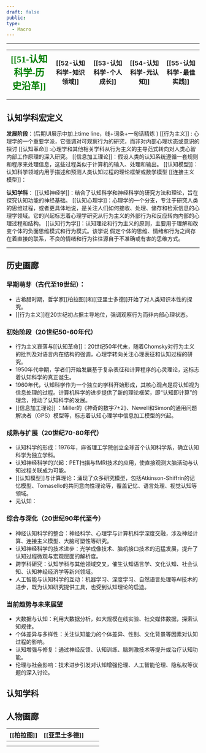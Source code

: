 ```yaml
---
draft: false
public: 
type:
  - Macro
---
```

---

| <font face="黑体" color=green size=5>[[51-认知科学-历史沿革]]</font> | [[52-认知科学-知识领域]] | [[53-认知科学-个人成长]] | [[54-认知科学-元认知]] | [[55-认知科学-最佳实践]] |
| ---------------------------------------------------------- | ---------------- | ---------------- | --------------- | ---------------- |

---
## 认知学科宏定义

**发展阶段**：(后期UI展示中加上time line，线+词条+一句话精炼 )
[[行为主义]] : 心理学的一个重要学派，它强调对可观察行为的研究，而非对内部心理状态或意识的探讨
[[认知革命]] :心理学和其他相关学科从行为主义的主导范式转向对人类心智内部工作原理的深入研究。
[[信息加工理论]]：假设人类的认知系统遵循一套规则和程序来处理信息，这些过程类似于计算机的输入、处理和输出。
[[认知模型]]：认知科学领域内用于描述和预测人类认知过程的理论框架或数学模型
[[连接主义模型]]：

**认知学科**：
[[认知神经学]]：结合了认知科学和神经科学的研究方法和理论，旨在探究认知功能的神经基础。
[[认知心理学]]：心理学的一个分支，专注于研究人类的思维过程，或者更具体地说，是关注人们如何接收、处理、储存和检索信息的心理学领域。它的兴起标志着心理学研究从行为主义的外部行为和反应转向内部的心理过程和结构。
[[认知行为学]]：认知理论和行为主义的原则，主要用于理解和改变个体的负面思维模式和行为模式。该学说 假定个体的思维、情绪和行为之间存在着直接的联系，不良的情绪和行为往往源自于不准确或有害的思维方式。

---
## 历史画廊

### 早期萌芽（古代至19世纪）：

- 古希腊时期，哲学家[[柏拉图]]和[[亚里士多德]]开始了对人类知识本性的探究。
- [[行为主义]]在20世纪初占据主导地位，强调观察行为而非内部心理状态。
### 初始阶段（20世纪50-60年代）  
- 行为主义衰落与[[认知革命]]：20世纪50年代末，随着Chomsky对行为主义的批判及对语言内在结构的强调，心理学转向关注心理表征和认知过程的研究。
- 1950年代中期，学者们开始发展基于复杂表征和计算程序的心灵理论，这标志着认知科学的真正诞生。
- 1960年代，认知科学作为一个独立的学科开始形成，其核心观点是将认知视为信息处理的过程。计算机科学的进步提供了新的理论框架，即“认知即计算”的理念，推动了认知科学的发展。
- [[信息加工理论]] ：Miller的《神奇的数字7±2》、Newell和Simon的通用问题解决者（GPS）模型等，标志着认知心理学中信息加工模型的兴起。  
  
### 成熟与扩展（20世纪70-80年代）  
- 认知科学的形成：1976年，麻省理工学院创立全球首个认知科学系，确立认知科学为独立学科。  
- 认知神经科学的兴起：PET扫描与fMRI技术的应用，使直接观测大脑活动与认知过程关联成为可能。  
- [[认知模型]]与计算理论：涌现了众多研究模型，包括Atkinson-Shiffrin的记忆模型、Tomasello的共同意向性理论等，覆盖记忆、语言处理、视觉认知等领域。  
- 元认知：
  
### 综合与深化（20世纪90年代至今）  
- 神经认知科学的整合：神经科学、心理学与计算机科学深度交融，涉及神经计算、连接主义模型、大脑可塑性等研究。  
- 认知神经科学的技术进步：光学成像技术、脑机接口技术的迅猛发展，提升了认知过程微观与宏观层面的解析度。  
- 跨学科研究：认知学科与其他领域交叉，催生认知语言学、文化认知、社会认知、认知神经经济学等新兴领域。  
- 人工智能与认知科学的互动：机器学习、深度学习、自然语言处理等AI技术的进步，既为认知研究提供工具，也受到认知理论的启迪。  
  
### 当前趋势与未来展望  
- 大数据与认知：利用大数据分析，如大规模在线实验、社交媒体数据，探索认知规律。  
- 个体差异与多样性：关注认知能力的个体差异、性别、文化背景等因素对认知过程的影响。  
- 认知增强与修复：通过神经反馈、认知训练、脑刺激技术等提升或治疗认知功能。  
- 伦理与社会影响：技术进步引发对认知增强伦理、人工智能伦理、隐私权等议题的深入讨论。
## 认知学科

## 人物画廊

| [[柏拉图]] | [[亚里士多德]] |     |     |
| ------- | --------- | --- | --- |
|         |           |     |     |
|         |           |     |     |


